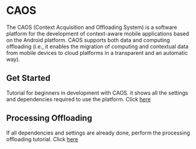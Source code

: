# CAOS
The CAOS (Context Acquisition and Offloading System) is a software platform for the development of context-aware mobile applications based on the Android platform. CAOS supports both data and computing offloading (i.e., it enables the migration of computing and contextual data from mobile devices to cloud platforms in a transparent and an automatic way).

## **Get Started**

Tutorial for beginners in development with CAOS. it shows all the settings and dependencies required to use the platform. Click [here](Get_Started)

## **Processing Offloading**

If all dependencies and settings are already done, perform the processing offloading tutorial. Click [here](Processing)
